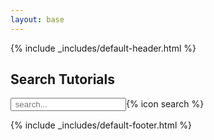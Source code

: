 ```yaml
---
layout: base
---
```


{% include _includes/default-header.html %}

<div class="container main-content">
<section>
  <h2> Search Tutorials </h2>

  <div id="search-container">
    <input type="text" id="search-input" placeholder=" search..." class="nicer">{% icon search %}
    <div class="search-results row" id="results-container"></div>
  </div>
</section>
</div>

<!-- Simple-Jekyll-Search script -->
<script src="assets/js/search-script.js" type="text/javascript"></script>

<!-- Configuration -->
<script>

var data= [ {% for topic in site.data %}
    {% unless topic[0] == 'contributors' %}
      {% assign topic_material = site.pages | topic_filter:topic[0] %}
      {% assign topic_title = topic[1].title %}
      {% for tutorial in topic_material %}

       {% capture result_entry %}
        <div class='col-sm-6'>
        <div class='card'>
        <div class='card-body'>
          <h5 class='card-title'>{{ tutorial.title | escape }}</h5>
          <h6 class='card-subtitle text-muted'>{{ topic_title}}</h6>
          <p class='card-text'> {{tutorial.description}}</p>
          {% if tutorial.tags %}
            <p>
            {% for tag in tutorial.tags %}
              <form method="GET" action="{{site.baseurl}}/search" style="display:inline"><input type="hidden" name="query" value="{{tag}}"><button class='label label-default tutorial_tag' id='{{ tag }}' style='{{ tag | colour_tag }}' title='Click to show all tutorials with this tag'>{{ tag  }}</button></form>
            {% endfor %}
            </p>
          {% endif %}
          <p>{% include _includes/contributor-badge-list.html contributors=tutorial.contributors %}</p>
          <a class='btn btn-primary' href='{{ site.baseurl }}{{ tutorial.url }}'>View Tutorial</a>
          </div>
          </div>
          </div>
          {% endcapture %}
      {
        "topic"    : "{{ topic_title }}",
        "title"    : "{{ tutorial.title | escape }}",
        "description": "{{ tutorial.description }}",
        "question" : "{{ tutoral.questions | join: ', '}}",
        "objectives"  : "{{ tutorial.objectives | join: ', ' }}",
        "tags"     : "{{ tutorial.tags | join: ', ' }}",
        "level"     : "{{ tutorial.level }}",
        "time_estimation": "{{ tutorial.time_estimation }}",
        "url"      : "{{ site.baseurl }}{{ tutorial.url }}",
        "level"     : "{{ tutorial.level}}",
        "contributors": "{{ tutorial.contributors | join: ', '}}",
        "entry"      : "{{ result_entry | strip_newlines | replace: '"',"'" }}"
      }{% unless forloop.last %},{% endunless %}
    {% endfor %}
    {% unless forloop.last %},{% endunless %}
    {% endunless %}
  {% endfor %}
]

var sjs = SimpleJekyllSearch({
  searchInput: document.getElementById('search-input'),
  resultsContainer: document.getElementById('results-container'),
  json: data,
  limit: '25',
  noResultsText: ("No result found!"),
  success: function(){},
  searchResultTemplate: '{entry}'
});

window.addEventListener('DOMContentLoaded', (event) => {
    params = (new URL(document.location)).searchParams;
    paramQuery = params.get('query');
    if(paramQuery){
      document.getElementById('search-input').value = paramQuery;
      sjs.search(paramQuery);
    }
});


</script>

{% include _includes/default-footer.html %}
